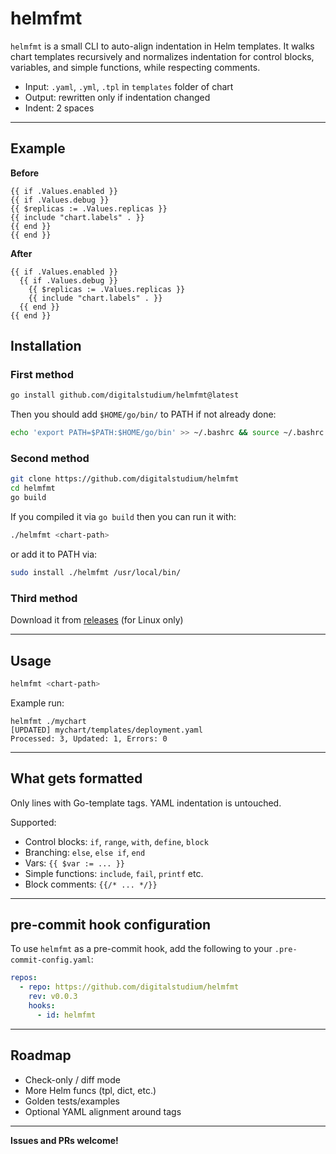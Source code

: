 # helmfmt

`helmfmt` is a small CLI to auto-align indentation in Helm templates. It walks chart templates recursively and normalizes indentation for control blocks, variables, and simple functions, while respecting comments.

- Input: `.yaml`, `.yml`, `.tpl` in `templates` folder of chart
- Output: rewritten only if indentation changed
- Indent: 2 spaces

---

## Example

**Before**

```gotmpl
{{ if .Values.enabled }}
{{ if .Values.debug }}
{{ $replicas := .Values.replicas }}
{{ include "chart.labels" . }}
{{ end }}
{{ end }}
```

**After**

```gotmpl
{{ if .Values.enabled }}
  {{ if .Values.debug }}
    {{ $replicas := .Values.replicas }}
    {{ include "chart.labels" . }}
  {{ end }}
{{ end }}
```

## Installation

### First method

```bash
go install github.com/digitalstudium/helmfmt@latest
```

Then you should add `$HOME/go/bin/` to PATH if not already done:

```bash
echo 'export PATH=$PATH:$HOME/go/bin' >> ~/.bashrc && source ~/.bashrc
```

### Second method

```bash
git clone https://github.com/digitalstudium/helmfmt
cd helmfmt
go build
```

If you compiled it via `go build` then you can run it with:

```bash
./helmfmt <chart-path>
```

or add it to PATH via:

```bash
sudo install ./helmfmt /usr/local/bin/
```

### Third method

Download it from [releases](https://github.com/digitalstudium/helmfmt/releases) (for Linux only)

---

## Usage

```bash
helmfmt <chart-path>
```

Example run:

```
helmfmt ./mychart
[UPDATED] mychart/templates/deployment.yaml
Processed: 3, Updated: 1, Errors: 0
```

---

## What gets formatted

Only lines with Go-template tags. YAML indentation is untouched.

Supported:

- Control blocks: `if`, `range`, `with`, `define`, `block`
- Branching: `else`, `else if`, `end`
- Vars: `{{ $var := ... }}`
- Simple functions: `include`, `fail`, `printf` etc.
- Block comments: `{{/* ... */}}`

---

## pre-commit hook configuration

To use `helmfmt` as a pre-commit hook, add the following to your `.pre-commit-config.yaml`:

```yaml
repos:
  - repo: https://github.com/digitalstudium/helmfmt
    rev: v0.0.3
    hooks:
      - id: helmfmt
```

---

## Roadmap

- Check-only / diff mode
- More Helm funcs (tpl, dict, etc.)
- Golden tests/examples
- Optional YAML alignment around tags

---

**Issues and PRs welcome!**

